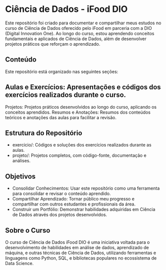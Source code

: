# Ciência de Dados - iFood DIO
Este repositório foi criado para documentar e compartilhar meus estudos no curso de Ciência de Dados oferecido pelo iFood em parceria com a DIO (Digital Innovation One). Ao longo do curso, estou aprendendo conceitos fundamentais e aplicados de Ciência de Dados, além de desenvolver projetos práticos que reforçam o aprendizado.

## Conteúdo
Este repositório está organizado nas seguintes seções:

## Aulas e Exercícios: Apresentações e códigos dos exercícios realizados durante o curso.
Projetos: Projetos práticos desenvolvidos ao longo do curso, aplicando os conceitos aprendidos.
Resumos e Anotações: Resumos dos conteúdos teóricos e anotações das aulas para facilitar a revisão.

## Estrutura do Repositório
- exercicio/: Códigos e soluções dos exercícios realizados durante as aulas.
- projeto/: Projetos completos, com código-fonte, documentação e análises.

## Objetivos
- Consolidar Conhecimentos: Usar este repositório como uma ferramenta para consolidar e revisar o conteúdo aprendido.
- Compartilhar Aprendizado: Tornar público meu progresso e compartilhar com outros estudantes e profissionais da área.
- Construir um Portfólio: Demonstrar habilidades adquiridas em Ciência de Dados através dos projetos desenvolvidos.
  
## Sobre o Curso
O curso de Ciência de Dados iFood DIO é uma iniciativa voltada para o desenvolvimento de habilidades em análise de dados, aprendizado de máquina, e outras técnicas de Ciência de Dados, utilizando ferramentas e linguagens como Python, SQL, e bibliotecas populares no ecossistema de Data Science.

